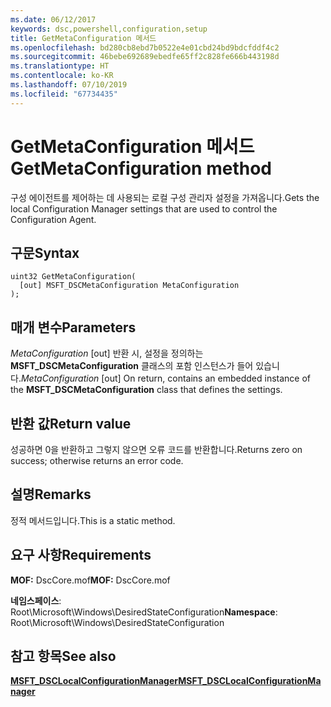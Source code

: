 ```yaml
---
ms.date: 06/12/2017
keywords: dsc,powershell,configuration,setup
title: GetMetaConfiguration 메서드
ms.openlocfilehash: bd280cb8ebd7b0522e4e01cbd24bd9bdcfddf4c2
ms.sourcegitcommit: 46bebe692689ebedfe65ff2c828fe666b443198d
ms.translationtype: HT
ms.contentlocale: ko-KR
ms.lasthandoff: 07/10/2019
ms.locfileid: "67734435"
---
```

# <a name="getmetaconfiguration-method"></a><span data-ttu-id="8c91c-103">GetMetaConfiguration 메서드</span><span class="sxs-lookup"><span data-stu-id="8c91c-103">GetMetaConfiguration method</span></span>

<span data-ttu-id="8c91c-104">구성 에이전트를 제어하는 데 사용되는 로컬 구성 관리자 설정을 가져옵니다.</span><span class="sxs-lookup"><span data-stu-id="8c91c-104">Gets the local Configuration Manager settings that are used to control the Configuration Agent.</span></span>

## <a name="syntax"></a><span data-ttu-id="8c91c-105">구문</span><span class="sxs-lookup"><span data-stu-id="8c91c-105">Syntax</span></span>

```mof
uint32 GetMetaConfiguration(
  [out] MSFT_DSCMetaConfiguration MetaConfiguration
);
```

## <a name="parameters"></a><span data-ttu-id="8c91c-106">매개 변수</span><span class="sxs-lookup"><span data-stu-id="8c91c-106">Parameters</span></span>

<span data-ttu-id="8c91c-107">*MetaConfiguration* \[out\] 반환 시, 설정을 정의하는 **MSFT_DSCMetaConfiguration** 클래스의 포함 인스턴스가 들어 있습니다.</span><span class="sxs-lookup"><span data-stu-id="8c91c-107">*MetaConfiguration* \[out\] On return, contains an embedded instance of the **MSFT_DSCMetaConfiguration** class that defines the settings.</span></span>

## <a name="return-value"></a><span data-ttu-id="8c91c-108">반환 값</span><span class="sxs-lookup"><span data-stu-id="8c91c-108">Return value</span></span>

<span data-ttu-id="8c91c-109">성공하면 0을 반환하고 그렇지 않으면 오류 코드를 반환합니다.</span><span class="sxs-lookup"><span data-stu-id="8c91c-109">Returns zero on success; otherwise returns an error code.</span></span>

## <a name="remarks"></a><span data-ttu-id="8c91c-110">설명</span><span class="sxs-lookup"><span data-stu-id="8c91c-110">Remarks</span></span>

<span data-ttu-id="8c91c-111">정적 메서드입니다.</span><span class="sxs-lookup"><span data-stu-id="8c91c-111">This is a static method.</span></span>

## <a name="requirements"></a><span data-ttu-id="8c91c-112">요구 사항</span><span class="sxs-lookup"><span data-stu-id="8c91c-112">Requirements</span></span>

<span data-ttu-id="8c91c-113">**MOF:** DscCore.mof</span><span class="sxs-lookup"><span data-stu-id="8c91c-113">**MOF:** DscCore.mof</span></span>

<span data-ttu-id="8c91c-114">**네임스페이스**: Root\Microsoft\Windows\DesiredStateConfiguration</span><span class="sxs-lookup"><span data-stu-id="8c91c-114">**Namespace**: Root\Microsoft\Windows\DesiredStateConfiguration</span></span>

## <a name="see-also"></a><span data-ttu-id="8c91c-115">참고 항목</span><span class="sxs-lookup"><span data-stu-id="8c91c-115">See also</span></span>

[<span data-ttu-id="8c91c-116">**MSFT_DSCLocalConfigurationManager**</span><span class="sxs-lookup"><span data-stu-id="8c91c-116">**MSFT_DSCLocalConfigurationManager**</span></span>](msft-dsclocalconfigurationmanager.md)
